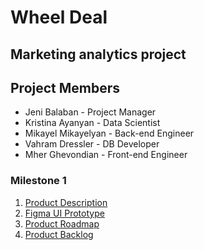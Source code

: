 # Wheel Deal

## Marketing analytics project

## Project Members

- Jeni Balaban - Project Manager
- Kristina Ayanyan - Data Scientist
- Mikayel Mikayelyan - Back-end Engineer
- Vahram Dressler - DB Developer
- Mher Ghevondian - Front-end Engineer

### Milestone 1

1. [Product Description](https://docs.google.com/document/d/1wBRiJaEN5ybGC3zcVq8OuZIsJu3I7SWc0s7CuLKW-ZY/edit?tab=t.0)
2. [Figma UI Prototype](https://www.figma.com/design/SGwS5yc76ng5AtCBYv6GRY/WheelDeal?node-id=0-1&t=H6y0TeJXTYgVBMxp-1)
3. [Product Roadmap](https://miro.com/app/board/uXjVLNxV--Y=/)
4. [Product Backlog](https://miro.com/app/board/uXjVLNzQhRQ=/)